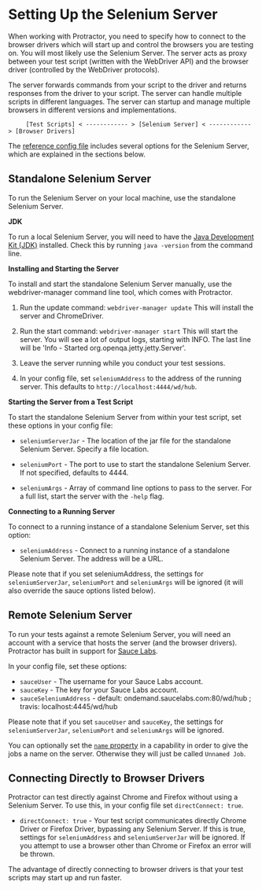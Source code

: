 Setting Up the Selenium Server
==============================

When working with Protractor, you need to specify how to connect to the browser drivers which will start up and control the browsers you are testing on. You will most likely use the Selenium Server. The server acts as proxy between your test script (written with the WebDriver API) and the browser driver (controlled by the WebDriver protocols).

The server forwards commands from your script to the driver and returns responses from the driver to your script. The server can handle multiple scripts in different languages. The server can startup and manage multiple browsers in different versions and implementations.

         [Test Scripts] < ------------ > [Selenium Server] < ------------ > [Browser Drivers]

The [reference config file](/docs/referenceConf.js) includes several options for the Selenium Server, which are explained in the sections below.


Standalone Selenium Server
--------------------------

To run the Selenium Server on your local machine, use the standalone Selenium Server. 

**JDK**

To run a local Selenium Server, you will need to have the [Java Development Kit (JDK)](http://www.oracle.com/technetwork/java/javase/downloads/index.html) installed.  Check this by running `java -version` from the command line.


**Installing and Starting the Server**

To install and start the standalone Selenium Server manually, use the webdriver-manager command line tool, which comes with Protractor.

1. Run the update command:
    `webdriver-manager update`
     This will install the server and ChromeDriver.

2. Run the start command:
   `webdriver-manager start`
    This will start the server. You will see a lot of output logs, starting with INFO. The last 
    line will  be 'Info - Started org.openqa.jetty.jetty.Server'.

3. Leave the server running while you conduct your test sessions.

4. In your config file, set `seleniumAddress` to the address of the running server. This defaults to
   `http://localhost:4444/wd/hub`.


**Starting the Server from a Test Script**

To start the standalone Selenium Server from within your test script, set these options in your config file:

 - `seleniumServerJar` -  The location of the jar file for the standalone Selenium Server. Specify a file location.

 - `seleniumPort` - The port to use to start the standalone Selenium Server. If not specified, defaults to 4444.

 - `seleniumArgs` -  Array of command line options to pass to the server. For a full list, start the server with the `-help` flag.

**Connecting to a Running Server**

To connect to a running instance of a standalone Selenium Server, set this option:

 - `seleniumAddress` -  Connect to a running instance of a standalone Selenium Server. The address will be a URL.

Please note that if you set seleniumAddress, the settings for `seleniumServerJar`, `seleniumPort` and `seleniumArgs` will be ignored (it will also override the sauce options listed below).


Remote Selenium Server
----------------------

To run your tests against a remote Selenium Server, you will need an account with a service that hosts the server (and the browser drivers). Protractor has built in support for [Sauce Labs](http://www.saucelabs.com).

In your config file, set these options:
 - `sauceUser` -  The username for your Sauce Labs account.
 - `sauceKey` -  The key for your Sauce Labs account.
 - `sauceSeleniumAddress` - default: ondemand.saucelabs.com:80/wd/hub ; travis: localhost:4445/wd/hub
 
Please note that if you set `sauceUser` and `sauceKey`, the settings for `seleniumServerJar`, `seleniumPort` and `seleniumArgs` will be ignored.

You can optionally set the [`name` property](/docs/referenceConf.js#L113) in a capability in order to give the jobs a name on the server.  Otherwise they will just be called `Unnamed Job`.


Connecting Directly to Browser Drivers
--------------------------------------

Protractor can test directly against Chrome and Firefox without using a Selenium Server. To use this, in your config file set `directConnect: true`.

 - `directConnect: true` -  Your test script communicates directly Chrome Driver or Firefox Driver, bypassing any Selenium Server. If this is true, settings for `seleniumAddress` and `seleniumServerJar` will be ignored. If you attempt to use a browser other than Chrome or Firefox an error will be thrown.

The advantage of directly connecting to browser drivers is that your test scripts may start up and run faster.
